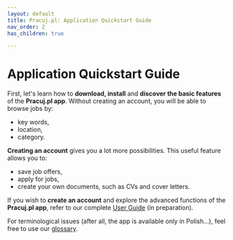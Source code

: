```yaml
---
layout: default
title: Pracuj.pl: Application Quickstart Guide
nav_order: 2
has_children: true

---
```

# Application Quickstart Guide

First, let's learn how to **download, install** and **discover the basic features** of the **Pracuj.pl app**. Without creating an account, you will be able to browse jobs by:

* key words,
* location,
* category.

**Creating an account** gives you a lot more possibilities. This useful feature allows you to:
* save job offers, 
* apply for jobs,
* create your own documents, such as CVs and cover letters.
  
If you wish to **create an account** and explore the advanced functions of the **Pracuj.pl app**, refer to our complete [User Guide](#user-guide) (in preparation).

For terminological issues (after all, the app is available only in Polish...), feel free to use our [glossary](#glossary).